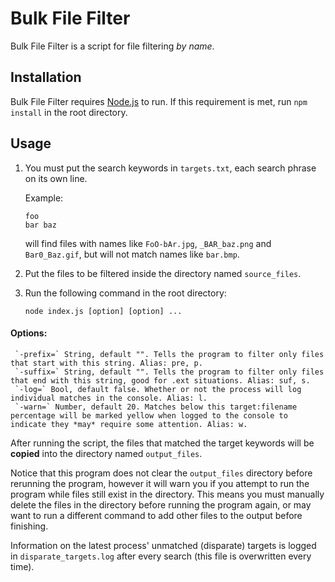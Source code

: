 # Bulk File Filter

Bulk File Filter is a script for file filtering *by name*.

## Installation

Bulk File Filter requires [Node.js](https://nodejs.org/) to run.
If this requirement is met, run `npm install` in the root directory.

## Usage

1. You must put the search keywords in `targets.txt`, each search phrase on its own line.

    Example:
    ```
    foo
    bar baz
    ```
    
    will find files with names like `FoO-bAr.jpg`, `_BAR_baz.png` and `Bar0_Baz.gif`,
    but will not match names like `bar.bmp`.

2. Put the files to be filtered inside the directory named `source_files`.

3. Run the following command in the root directory:
    
    `node index.js [option] [option] ...`

#### Options:
     `-prefix=` String, default "". Tells the program to filter only files that start with this string. Alias: pre, p.
     `-suffix=` String, default "". Tells the program to filter only files that end with this string, good for .ext situations. Alias: suf, s.
     `-log=` Bool, default false. Whether or not the process will log individual matches in the console. Alias: l.
     `-warn=` Number, default 20. Matches below this target:filename percentage will be marked yellow when logged to the console to indicate they *may* require some attention. Alias: w.

After running the script, the files that matched the target keywords will be **copied** into the directory named `output_files`.

Notice that this program does not clear the `output_files` directory before rerunning the program,
however it will warn you if you attempt to run the program while files still exist in the directory.
This means you must manually delete the files in the directory before running the program again,
or may want to run a different command to add other files to the output before finishing.

Information on the latest process' unmatched (disparate) targets is logged in `disparate_targets.log` after every search (this file is overwritten every time).
